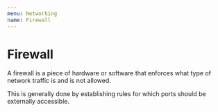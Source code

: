 ```yaml
---
menu: Networking
name: Firewall
---
```


# Firewall

A firewall is a piece of hardware or software that enforces what type of network traffic is and is not allowed.

This is generally done by establishing rules for which ports should be externally accessible.
